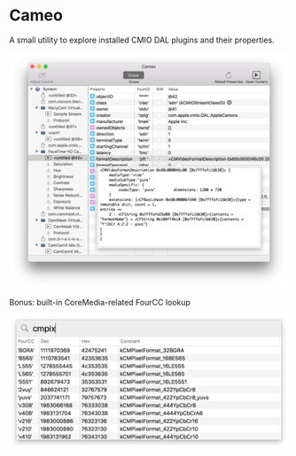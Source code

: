 # Cameo

A small utility to explore installed CMIO DAL plugins and their properties.

![screenshot](screenshot.png)

Bonus: built-in CoreMedia-related FourCC lookup

![fourcc lookup](fourcc.png)
